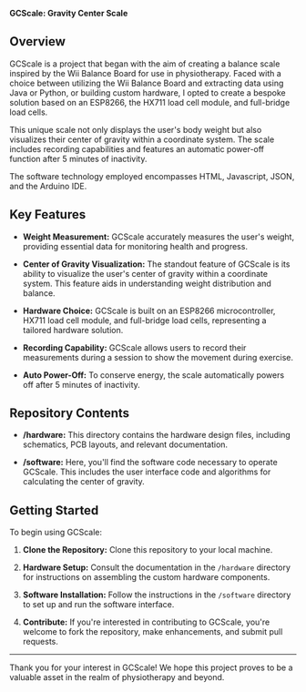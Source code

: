 **GCScale: Gravity Center Scale**


## Overview

GCScale is a project that began with the aim of creating a balance scale inspired by the Wii Balance Board for use in physiotherapy. Faced with a choice between utilizing the Wii Balance Board and extracting data using Java or Python, or building custom hardware, I opted to create a bespoke solution based on an ESP8266, the HX711 load cell module, and full-bridge load cells. 

This unique scale not only displays the user's body weight but also visualizes their center of gravity within a coordinate system. The scale includes recording capabilities and features an automatic power-off function after 5 minutes of inactivity.

The software technology employed encompasses HTML, Javascript, JSON, and the Arduino IDE.

## Key Features

- **Weight Measurement:** GCScale accurately measures the user's weight, providing essential data for monitoring health and progress.

- **Center of Gravity Visualization:** The standout feature of GCScale is its ability to visualize the user's center of gravity within a coordinate system. This feature aids in understanding weight distribution and balance.

- **Hardware Choice:** GCScale is built on an ESP8266 microcontroller, HX711 load cell module, and full-bridge load cells, representing a tailored hardware solution.

- **Recording Capability:** GCScale allows users to record their measurements during a session to show the movement during exercise.
  
- **Auto Power-Off:** To conserve energy, the scale automatically powers off after 5 minutes of inactivity.

## Repository Contents

- **/hardware:** This directory contains the hardware design files, including schematics, PCB layouts, and relevant documentation.

- **/software:** Here, you'll find the software code necessary to operate GCScale. This includes the user interface code and algorithms for calculating the center of gravity.

## Getting Started

To begin using GCScale:

1. **Clone the Repository:** Clone this repository to your local machine.

2. **Hardware Setup:** Consult the documentation in the `/hardware` directory for instructions on assembling the custom hardware components.

3. **Software Installation:** Follow the instructions in the `/software` directory to set up and run the software interface.

4. **Contribute:** If you're interested in contributing to GCScale, you're welcome to fork the repository, make enhancements, and submit pull requests.

---

Thank you for your interest in GCScale! We hope this project proves to be a valuable asset in the realm of physiotherapy and beyond.
